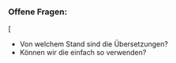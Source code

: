### Offene Fragen:
[
- Von welchem Stand sind die Übersetzungen?
- Können wir die einfach so verwenden?